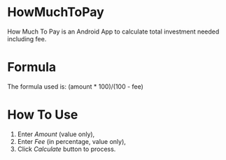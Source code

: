 HowMuchToPay
============

How Much To Pay is an Android App to calculate total investment needed including fee.

Formula
=======
The formula used is: (amount * 100)/(100 - fee)

How To Use
==========
1. Enter _Amount_ (value only),
2. Enter _Fee_ (in percentage, value only),
3. Click _Calculate_ button to process.